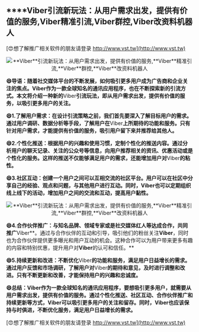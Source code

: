 ## ****Viber**引流新玩法：从用户需求出发，提供有价值的服务,**Viber**精准引流,**Viber**群控,**Viber**改资料机器人**

[😍想了解推广相关软件的朋友请登录 http://www.vst.tw](http://www.vst.tw)

 <center><img src="https://vst.tw/MP4/tuiguang/png/2.png" alt="**Viber**引流新玩法：从用户需求出发，提供有价值的服务,**Viber**精准引流,**Viber**群控,**Viber**改资料机器人"></center>

**😄导语：随着社交媒体平台的不断发展，如何吸引更多用户成为广告商和企业关注的焦点。**Viber**作为一款全球知名的通讯应用程序，也在不断探索新的引流方式。本文将介绍一种新的**Viber**引流玩法，即从用户需求出发，提供有价值的服务，以吸引更多用户的关注。**

**😄1.了解用户需求：在设计引流策略之前，我们首先要深入了解目标用户的需求。通过用户调研、数据分析等手段，了解用户在**Viber**上所期待的功能和服务。只有针对用户需求，才能提供有价值的服务，吸引用户留下来并推荐给其他人。**

**😄2.个性化推送：根据用户的兴趣和使用习惯，定制个性化的推送内容。通过分析用户的聊天记录、关注的公众号等信息，向用户推荐相关的资讯、优惠活动或是个性化的服务。这样的推送不仅能够满足用户的需求，还能增加用户对**Viber**的粘性。**

**😄3.社区互动：创建一个用户之间可以互相交流的社区平台。用户可以在社区中分享自己的经验、观点和问题，与其他用户进行互动。同时，**Viber**也可以定期组织线上线下的活动，增加用户之间的交流和互动，提高用户黏性。**

 <center><img src="https://vst.tw/MP4/tuiguang/png/8.png" alt="**Viber**引流新玩法：从用户需求出发，提供有价值的服务,**Viber**精准引流,**Viber**群控,**Viber**改资料机器人"></center>

**😄4.合作伙伴推广：与知名品牌、领域专家或是社交媒体红人等达成合作，共同推广**Viber**。通过与合作伙伴的互动和引导，吸引他们的粉丝关注**Viber**，同时也为合作伙伴提供更多曝光和用户互动的机会。这种合作可以为用户带来更多有趣的内容和特别优惠，提升用户对**Viber**的认可和信任。**

**😄5.持续更新和改进：不断优化**Viber**的功能和服务，满足用户日益增长的需求。通过用户反馈和市场调研，了解用户对**Viber**的期待和意见，及时进行调整和改进。只有不断更新和改善，才能保持用户的兴趣和忠诚度。**

**😄总结：**Viber**作为一款全球知名的通讯应用程序，要想吸引更多用户，就需要从用户需求出发，提供有价值的服务。通过个性化推送、社区互动、合作伙伴推广和持续更新等方式，**Viber**可以吸引更多用户的关注和留存。同时，**Viber**也应该保持与时俱进，不断优化服务，满足用户日益增长的需求。**

[😍想了解推广相关软件的朋友请登录 http://www.vst.tw](http://www.vst.tw)



